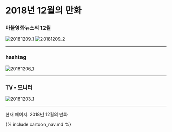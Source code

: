 # 2018년 12월의 만화

### 마블영화뉴스의 12월
![20181209_1](/20181209_1.jpg)
![20181209_2](/20181209_2.jpg)

* * *

### hashtag
![20181206_1](/20181206_1.jpg)

* * *

### TV - 모니터
![20181203_1](/20181203_1.jpg)

* * *

현재 페이지: 2018년 12월의 만화

{% include cartoon_nav.md %}
